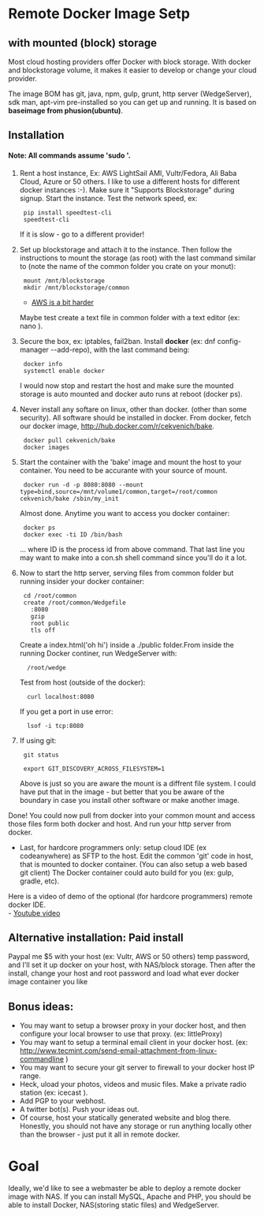 # Remote Docker Image Setp
## with mounted (block) storage 


Most cloud hosting providers offer Docker with block storage. With docker and blockstorage volume, it makes it easier to develop or change your cloud provider. 

The image BOM has git, java, npm, gulp, grunt, http server (WedgeServer), sdk man, apt-vim pre-installed so you can get up and running. It is based on __baseimage from phusion(ubuntu)__.


## Installation 

#### Note: All commands assume 'sudo '.

1. Rent a host instance, Ex: AWS LightSail AMI, Vultr/Fedora, Ali Baba Cloud, Azure or 50 others. I like to use a different hosts for different docker instances :-). Make sure it "Supports Blockstorage" during signup. Start the instance. Test the network speed, ex:

		pip install speedtest-cli
		speedtest-cli

	If it is slow - go to a different provider!

2. Set up blockstorage and attach it to the instance. Then follow the instructions to mount the storage (as root) with the last command similar to (note the name of the common folder you crate on your monut):

		mount /mnt/blockstorage
		mkdir /mnt/blockstorage/common
		
	- [AWS is a bit harder](http://archive.is/hehgz) 
	
	Maybe test create a text file in common folder with a text editor (ex: nano ).
	
2. Secure the box, ex: iptables, fail2ban. Install __docker__ (ex: dnf config-manager
    --add-repo), with the last command being:

		docker info
		systemctl enable docker

	I would now stop and restart the host and make sure the mounted storage is auto mounted and docker auto runs at reboot (docker ps).

1. Never install any softare on linux, other than docker. (other than some security). All software should be installed in docker. From docker, fetch our docker image, http://hub.docker.com/r/cekvenich/bake. 

		docker pull cekvenich/bake
		docker images


3. Start the container with the 'bake' image and mount the host to your container. You need to be accurante with your source of mount.

		docker run -d -p 8080:8080 --mount type=bind,source=/mnt/volume1/common,target=/root/common cekvenich/bake /sbin/my_init

	Almost done. Anytime you want to access you docker container:
	
		docker ps
	    docker exec -ti ID /bin/bash
	
	... where ID is the process id from above command. That last line you may want to make into a con.sh shell command since you'll do it a lot.

4. Now to start the http server, serving files from common folder but running insider your docker container:

		cd /root/common
		create /root/common/Wedgefile
	      :8080
	      gzip
	      root public
	      tls off
	    
	Create a index.html('oh hi') inside a ./public folder.From inside the running Docker continer, run WedgeServer with:
	
	     /root/wedge

	Test from host (outside of the docker):

	     curl localhost:8080
	    
	 If you get a port in use error:
	 
		 lsof -i tcp:8080

5. If using git:

		git status
		
		export GIT_DISCOVERY_ACROSS_FILESYSTEM=1

	Above is just so you are aware the mount is a diffrent file system. I could have put that in the image - but better that you be aware of the boundary in case you install other software or make another image.

Done!
You could now pull from docker into your common mount and access those files form both docker and host. And run your http server from docker. 

- Last, for hardcore programmers only: setup cloud IDE (ex codeanywhere)  as SFTP to the host. Edit the common 'git' code in host, that is mounted to docker container.  (You can also setup a web based git client)
The Docker container could auto build for you (ex: gulp, gradle, etc). 
   
      
Here is a video of demo of the optional (for hardcore programmers) remote docker IDE.     
	- [Youtube video](http://youtu.be/0BkUom01XVc)


 

## Alternative installation: Paid install
Paypal me $5 with your host (ex: Vultr, AWS or 50 others) temp password, and I'll set it up docker on your host, with NAS/block storage.
Then after the install, change your host and root password and load what ever docker image container you like


## Bonus ideas: 

- You may want to setup a browser proxy in your docker host, and then configure your local browser to use that proxy. (ex: littleProxy)
- You may want to setup a terminal email client in your docker host.  (ex: http://www.tecmint.com/send-email-attachment-from-linux-commandline )
- You may want to secure your git server to firewall to your docker host IP range. 
- Heck, uload your photos, videos and music files. Make a private radio station (ex: icecast ).
- Add PGP to your webhost.
- A twitter bot(s). Push your ideas out.
- Of course, host your statically generated website and blog there.
Honestly, you should not have any storage or run anything locally other than the browser - just put it all in remote docker.


# Goal
Ideally, we'd like to see a webmaster be able to deploy a remote docker image with NAS. If you can install MySQL, Apache and PHP, you should be able to install Docker, NAS(storing static files) and WedgeServer.